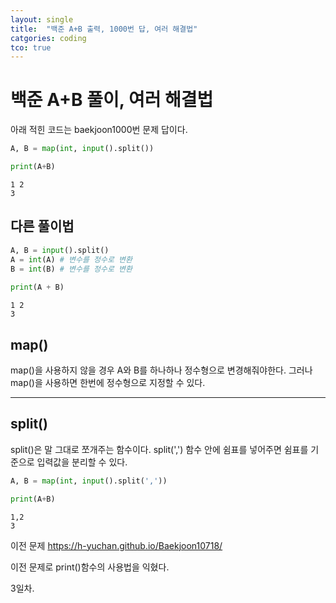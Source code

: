 ```yaml
---
layout: single
title:  "백준 A+B 출력, 1000번 답, 여러 해결법"
catgories: coding
tco: true
---
```


# 백준 A+B 풀이, 여러 해결법


아래 적힌 코드는 baekjoon1000번 문제 답이다.
```python
A, B = map(int, input().split())

print(A+B)
```

    1 2
    3


## 다른 풀이법


```python
A, B = input().split()
A = int(A) # 변수를 정수로 변환
B = int(B) # 변수를 정수로 변환
 
print(A + B)
```

    1 2
    3


## map()
map()을 사용하지 않을 경우 A와 B를 하나하나 정수형으로 변경해줘야한다.
그러나 map()을 사용하면 한번에 정수형으로 지정할 수 있다.

---

## split()
split()은 말 그대로 쪼개주는 함수이다.
split(',') 함수 안에 쉼표를 넣어주면 쉼표를 기준으로 입력값을 분리할 수 있다.


```python
A, B = map(int, input().split(','))

print(A+B)
```

    1,2
    3


이전 문제
https://h-yuchan.github.io/Baekjoon10718/

이전 문제로 print()함수의 사용법을 익혔다.

3일차.